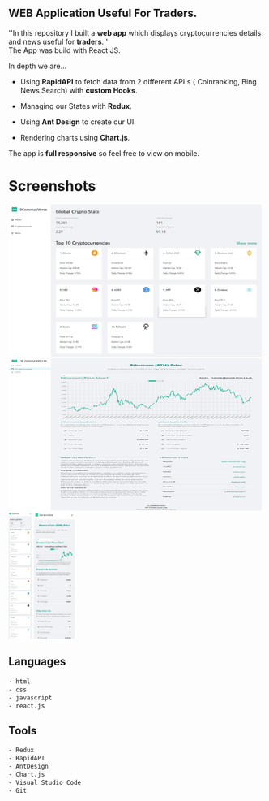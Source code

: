 ## WEB Application Useful For Traders.

''In this repository I built a **web app** which displays cryptocurrencies details and news useful for **traders**. ''<br>
The App was build with React JS.


In depth we are...

- Using **RapidAPI** to fetch data from 2 different API's ( Coinranking, Bing News Search) with **custom Hooks**.

- Managing our States with **Redux**.

- Using **Ant Design** to create our UI.

- Rendering charts using **Chart.js**.

The app is **full responsive** so feel free to view on mobile. 

# Screenshots

<img src="/src/images/Homepage-desktop.png" alt="Alt text" title="Optional title" width="500" height="300">
<img src="/src/images/Chart-desktop.png" alt="Alt text" title="Optional title" width="500" height="300">
<img src="/src/images/Cryptos-mobile.png" alt="Alt text" title="Optional title" width=auto height="250">
<img src="/src/images/Chart-mobile.png" alt="Alt text" title="Optional title" width=auto height="250">



## Languages
```
- html
- css
- javascript
- react.js
```


## Tools
```
- Redux
- RapidAPI
- AntDesign
- Chart.js
- Visual Studio Code
- Git
```
